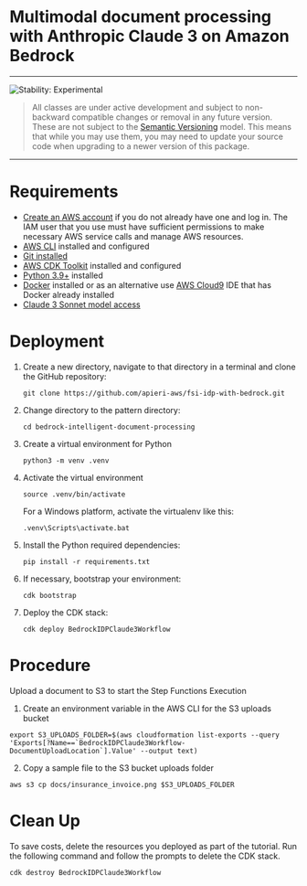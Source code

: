 # Multimodal document processing with Anthropic Claude 3 on Amazon Bedrock
<!--BEGIN STABILITY BANNER-->

---

![Stability: Experimental](https://img.shields.io/badge/stability-Experimental-important.svg?style=for-the-badge)

> All classes are under active development and subject to non-backward compatible changes or removal in any
> future version. These are not subject to the [Semantic Versioning](https://semver.org/) model.
> This means that while you may use them, you may need to update your source code when upgrading to a newer version of this package.

---
<!--END STABILITY BANNER-->


# Requirements
* [Create an AWS account](https://portal.aws.amazon.com/gp/aws/developer/registration/index.html) if you do not already have one and log in. The IAM user that you use must have sufficient permissions to make necessary AWS service calls and manage AWS resources.
* [AWS CLI](https://docs.aws.amazon.com/cli/latest/userguide/install-cliv2.html) installed and configured
* [Git installed](https://git-scm.com/book/en/v2/Getting-Started-Installing-Git)
* [AWS CDK Toolkit](https://docs.aws.amazon.com/cdk/v2/guide/getting_started.html#getting_started_install) installed and configured
* [Python 3.9+](https://www.python.org/downloads/) installed
* [Docker](https://docs.docker.com/get-docker/) installed or as an alternative use [AWS Cloud9](https://aws.amazon.com/cloud9/) IDE that has Docker already installed
* [Claude 3 Sonnet model access](https://docs.aws.amazon.com/bedrock/latest/userguide/model-access.html)

# Deployment
1. Create a new directory, navigate to that directory in a terminal and clone the GitHub repository:
    ```
    git clone https://github.com/apieri-aws/fsi-idp-with-bedrock.git
    ```
2. Change directory to the pattern directory:
    ```
    cd bedrock-intelligent-document-processing
    ```
3. Create a virtual environment for Python
    ```
    python3 -m venv .venv
    ```
4. Activate the virtual environment
    ```
    source .venv/bin/activate
    ```
    For a Windows platform, activate the virtualenv like this:
    ```
    .venv\Scripts\activate.bat
    ```
5. Install the Python required dependencies:
    ```
    pip install -r requirements.txt
    ```
6. If necessary, bootstrap your environment:
   ```
   cdk bootstrap
   ```
7. Deploy the CDK stack:
    ```
    cdk deploy BedrockIDPClaude3Workflow
    ```

# Procedure

Upload a document to S3 to start the Step Functions Execution
1. Create an environment variable in the AWS CLI for the S3 uploads bucket
```
export S3_UPLOADS_FOLDER=$(aws cloudformation list-exports --query 'Exports[?Name==`BedrockIDPClaude3Workflow-DocumentUploadLocation`].Value' --output text)
```

2. Copy a sample file to the S3 bucket uploads folder
```
aws s3 cp docs/insurance_invoice.png $S3_UPLOADS_FOLDER
```

# Clean Up

To save costs, delete the resources you deployed as part of the tutorial. Run the following command and follow the prompts to delete the CDK stack. 
```
cdk destroy BedrockIDPClaude3Workflow
```






